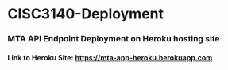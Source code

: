 # CISC3140-Deployment
### MTA API Endpoint Deployment on Heroku hosting site
#### Link to Heroku Site: https://mta-app-heroku.herokuapp.com
